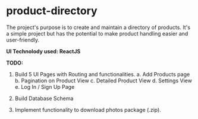# product-directory

The project's purpose is to create and maintain a directory of products. 
It's a simple project but has the potential to make product handling easier and user-friendly.

**UI Technolody used: ReactJS**

**TODO:**

 1. Build 5 UI Pages with Routing and functionalities. 
	 a. Add Products page
	 b. Pagination on Product View
	 c. Detailed Product View
	 d. Settings View
	 e. Log In / Sign Up Page 
	 
2. Build Database Schema
3. Implement functionality to download photos package (.zip).


